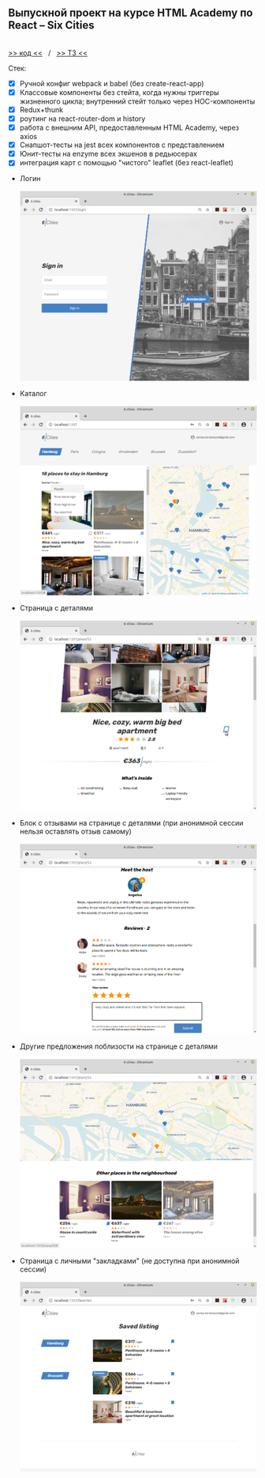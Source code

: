 ## Выпускной проект на курсе HTML Academy по React &ndash; Six Cities
\
[>> код <<](https://github.com/vaniya-k/1353919-six-cities-3)&nbsp;&nbsp;&nbsp;/&nbsp;&nbsp;&nbsp;[>> ТЗ <<](specs.pdf)

Стек:
- [x] Ручной конфиг webpack и babel (без create-react-app)
- [x] Классовые компоненты без стейта, когда нужны триггеры жизненного цикла; внутренний стейт только через HOC-компоненты
- [x] Redux+thunk
- [x] роутинг на react-router-dom и history
- [x] работа с внешним API, предоставленным HTML Academy, через axios
- [x] Снапшот-тесты на jest всех компонентов с представлением
- [x] Юнит-тесты на enzyme всех экшенов в редьюсерах
- [x] интеграция карт с помощью "чистого" leaflet (без react-leaflet)

* Логин 
\
\
![login](01.png)

* Каталог
\
\
![catalog](02.png)

* Страница с деталями
\
\
![details](03.png)

* Блок с отзывами на странице с деталями (при анонимной сессии нельзя оставлять отзыв самому)
\
\
![details](04.png)

* Другие предложения поблизости на странице с деталями
\
\
![details](05.png)

* Страница с личными "закладками" (не доступна при анонимной сессии)
\
\
![details](06.png)
